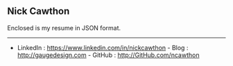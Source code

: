 ##  Nick Cawthon

Enclosed is my resume in JSON format.  

----------------------------------------------------

- LinkedIn : https://www.linkedin.com/in/nickcawthon
- Blog : http://gaugedesign.com
- GitHub : http://GitHub.com/ncawthon
